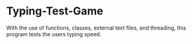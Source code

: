 # Typing-Test-Game
With the use of functions, classes, external text files, and threading, this program tests the users typing speed.
